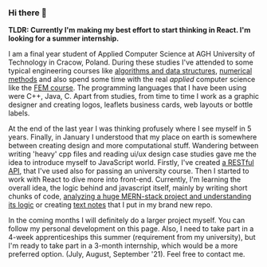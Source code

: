 ### Hi there 👋

**TLDR: Currently I'm making my best effort to start thinking in React. I'm looking for a summer internship.**

I am a final year student of Applied Computer Science at AGH University of Technology in Cracow, Poland. During these studies I've attended to some typical engineering courses like [algorithms and data structures](https://github.com/gregwell/algorithms-and-data-structures), [numerical methods](https://github.com/gregwell/numerical-methods/tree/master/NumericalMethods3/NumericalMethods3) and also spend some time with the real *applied* computer science like the [FEM course](https://github.com/gregwell/fem-simulations). The programming languages that I have been using were C++, Java, C. Apart from studies, from time to time I work as a graphic designer and creating logos, leaflets business cards, web layouts or bottle labels.

At the end of the last year I was thinking profusely where I see myself in 5 years. Finally, in January I understood that my place on earth is somewhere between creating design and more computational stuff. Wandering between writing 'heavy' cpp files and reading ui/ux design case studies gave me the idea to introduce myself to JavaScript world. Firstly, I've created [a RESTful API](https://github.com/gregwell/activity-hub), that I've used also for passing an university course. Then I started to work with React to dive more into front-end. Currently, I'm learning the overall idea, the logic behind and javascript itself, mainly by writing short chunks of code, [analyzing a huge MERN-stack project and understanding its logic](https://github.com/gregwell/the-facebook) or creating [text notes](https://github.com/gregwell/university-notes/tree/main/english/javascript) that I put in my brand new repo.

In the coming months I will definitely do a larger project myself. You can follow my personal development on this page. Also, I need to take part in a 4-week apprenticeships this summer (requirement from my university), but I'm ready to take part in a 3-month internship, which would be a more preferred option. (July, August, September '21). Feel free to contact me.


<!--
**gregwell/gregwell** is a ✨ _special_ ✨ repository because its `README.md` (this file) appears on your GitHub profile.

Here are some ideas to get you started:

- 🔭 I’m currently working on ...
- 🌱 I’m currently learning ...
- 👯 I’m looking to collaborate on ...
- 🤔 I’m looking for help with ...
- 💬 Ask me about ...
- 📫 How to reach me: ...
- 😄 Pronouns: ...
- ⚡ Fun fact: ...
-->
